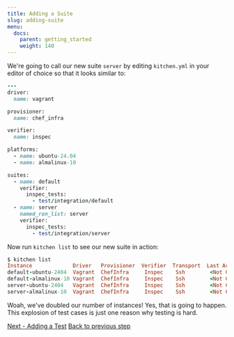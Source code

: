 ```yaml
---
title: Adding a Suite
slug: adding-suite
menu:
  docs:
    parent: getting_started
    weight: 140
---
```


We're going to call our new suite `server` by editing `kitchen.yml` in your editor of choice so that it looks similar to:

```ruby
---
driver:
  name: vagrant

provisioner:
  name: chef_infra

verifier:
  name: inspec

platforms:
  - name: ubuntu-24.04
  - name: almalinux-10

suites:
  - name: default
    verifier:
      inspec_tests:
        - test/integration/default
  - name: server
    named_run_list: server
    verifier:
      inspec_tests:
        - test/integration/server
```

Now run `kitchen list` to see our new suite in action:

```ruby
$ kitchen list
Instance             Driver   Provisioner  Verifier  Transport  Last Action    Last Error
default-ubuntu-2404  Vagrant  ChefInfra     Inspec    Ssh        <Not Created>  <None>
default-almalinux-10 Vagrant  ChefInfra     Inspec    Ssh        <Not Created>  <None>
server-ubuntu-2404   Vagrant  ChefInfra     Inspec    Ssh        <Not Created>  <None>
server-almalinux-10  Vagrant  ChefInfra     Inspec    Ssh        <Not Created>  <None>
```

Woah, we've doubled our number of instances! Yes, that is going to happen. This explosion of test cases is just one reason why testing is hard.

<div class="sidebar--footer">
<a class="button primary-cta" href="15-adding-test.md">Next - Adding a Test</a>
<a class="sidebar--footer--back" href="13-adding-feature.md">Back to previous step</a>
</div>
